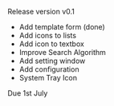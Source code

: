 Release version v0.1

- Add template form (done)
- Add icons to lists 
- Add icon to textbox
- Improve Search Algorithm
- Add setting window 
- Add configuration
- System Tray Icon 

Due 1st July